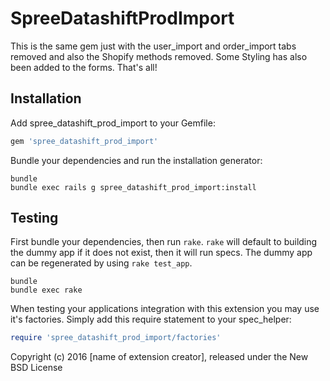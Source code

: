 SpreeDatashiftProdImport
========================

This is the same gem just with the user_import and order_import tabs removed and also the Shopify methods removed.
Some Styling has also been added to the forms. That's all!

Installation
------------

Add spree_datashift_prod_import to your Gemfile:

```ruby
gem 'spree_datashift_prod_import'
```

Bundle your dependencies and run the installation generator:

```shell
bundle
bundle exec rails g spree_datashift_prod_import:install
```

Testing
-------

First bundle your dependencies, then run `rake`. `rake` will default to building the dummy app if it does not exist, then it will run specs. The dummy app can be regenerated by using `rake test_app`.

```shell
bundle
bundle exec rake
```

When testing your applications integration with this extension you may use it's factories.
Simply add this require statement to your spec_helper:

```ruby
require 'spree_datashift_prod_import/factories'
```

Copyright (c) 2016 [name of extension creator], released under the New BSD License
